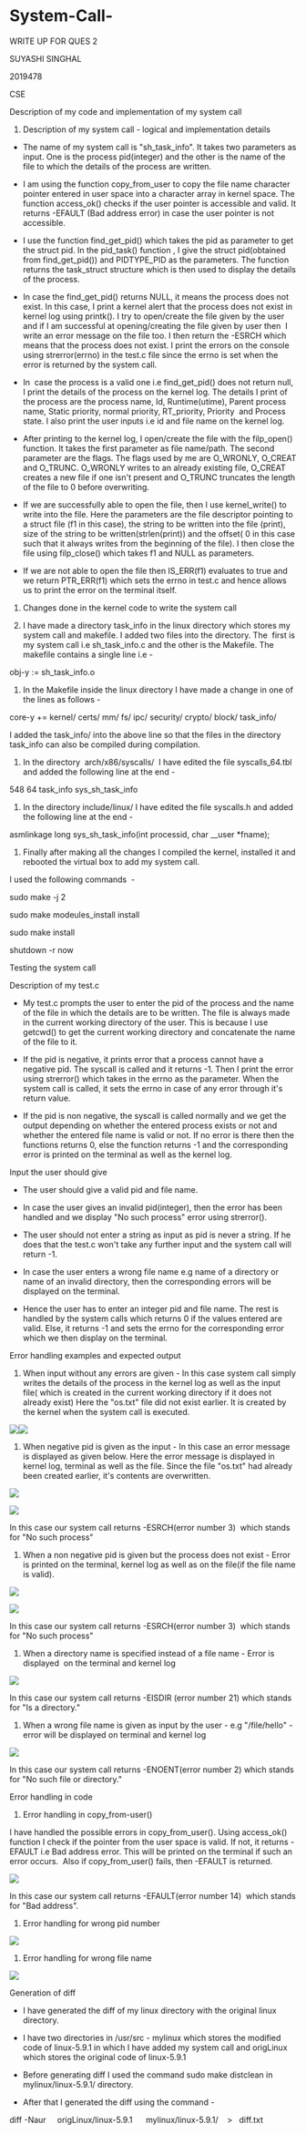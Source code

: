 # System-Call-
WRITE UP FOR QUES 2

SUYASHI SINGHAL 

2019478 

CSE

Description of my code and implementation of my system call

1.  Description of my system call - logical and implementation details 

-   The name of my system call is "sh_task_info". It takes two parameters as input. One is the process pid(integer) and the other is the name of the file to which the details of the process are written. 

-   I am using the function copy_from_user to copy the file name character pointer entered in user space into a character array in kernel space. The function access_ok() checks if the user pointer is accessible and valid. It returns -EFAULT (Bad address error) in case the user pointer is not accessible. 

-   I use the function find_get_pid() which takes the pid as parameter to get the struct pid. In the pid_task() function , I give the struct pid(obtained from find_get_pid()) and PIDTYPE_PID as the parameters. The function returns the task_struct structure which is then used to display the details of the process. 

-   In case the find_get_pid() returns NULL, it means the process does not exist. In this case, I print a kernel alert that the process does not exist in kernel log using printk(). I try to open/create the file given by the user and if I am successful at opening/creating the file given by user then  I write an error message on the file too. I then return the -ESRCH which means that the process does not exist. I print the errors on the console using strerror(errno) in the test.c file since the errno is set when the error is returned by the system call. 

-   In  case the process is a valid one i.e find_get_pid() does not return null, I print the details of the process on the kernel log. The details I print of the process are the process name, Id, Runtime(utime), Parent process name, Static priority, normal priority, RT_priority, Priority  and Process state. I also print the user inputs i.e id and file name on the kernel log. 

-   After printing to the kernel log, I open/create the file with the filp_open() function. It takes the first parameter as file name/path. The second parameter are the flags. The flags used by me are O_WRONLY, O_CREAT and O_TRUNC. O_WRONLY writes to an already existing file, O_CREAT creates a new file if one isn't present and O_TRUNC truncates the length of the file to 0 before overwriting. 

-   If we are successfully able to open the file, then I use kernel_write() to write into the file. Here the parameters are the file descriptor pointing to a struct file (f1 in this case), the string to be written into the file (print), size of the string to be written(strlen(print)) and the offset( 0 in this case such that it always writes from the beginning of the file). I then close the file using filp_close() which takes f1 and NULL as parameters. 

-   If we are not able to open the file then IS_ERR(f1) evaluates to true and we return PTR_ERR(f1) which sets the errno in test.c and hence allows us to print the error on the terminal itself.

1.  Changes done in the kernel code to write the system call 

1.  I have made a directory task_info in the linux directory which stores my system call and makefile. I added two files into the directory. The  first is my system call i.e sh_task_info.c and the other is the Makefile. The makefile contains a single line i.e - 

obj-y := sh_task_info.o 

1.  In the Makefile inside the linux directory I have made a change in one of the lines as follows - 

core-y += kernel/ certs/ mm/ fs/ ipc/ security/ crypto/ block/ task_info/

I added the task_info/ into the above line so that the files in the directory task_info can also be compiled during compilation.

1.  In the directory  arch/x86/syscalls/  I have edited the file syscalls_64.tbl and added the following line at the end - 

548  64  task_info  sys_sh_task_info

1.  In the directory include/linux/ I have edited the file syscalls.h and added the following line at the end - 

asmlinkage long sys_sh_task_info(int processid, char __user *fname);

1.  Finally after making all the changes I compiled the kernel, installed it and rebooted the virtual box to add my system call. 

I used the following commands  - 

sudo make -j 2

sudo make modeules_install install 

sudo make install 

shutdown -r now

Testing the system call

Description of my test.c 

-   My test.c prompts the user to enter the pid of the process and the name of the file in which the details are to be written. The file is always made in the current working directory of the user. This is because I use getcwd() to get the current working directory and concatenate the name of the file to it. 

-   If the pid is negative, it prints error that a process cannot have a negative pid. The syscall is called and it returns -1. Then I print the error using strerror() which takes in the errno as the parameter. When the system call is called, it sets the errno in case of any error through it's return value. 

-   If the pid is non negative, the syscall is called normally and we get the output depending on whether the entered process exists or not and whether the entered file name is valid or not. If no error is there then the functions returns 0, else the function returns -1 and the corresponding error is printed on the terminal as well as the kernel log.

Input the user should give 

-   The user should give a valid pid and file name. 

-   In case the user gives an invalid pid(integer), then the error has been handled and we display "No such process" error using strerror(). 

-   The user should not enter a string as input as pid is never a string. If he does that the test.c won't take any further input and the system call will return -1. 

-   In case the user enters a wrong file name e.g name of a directory or name of an invalid directory, then the corresponding errors will be displayed on the terminal.

-   Hence the user has to enter an integer pid and file name. The rest is handled by the system calls which returns 0 if the values entered are valid. Else, it returns -1 and sets the errno for the corresponding error which we then display on the terminal.

Error handling examples and expected output 

1.  When input without any errors are given - In this case system call simply writes the details of the process in the kernel log as well as the input file( which is created in the current working directory if it does not already exist) Here the "os.txt" file did not exist earlier. It is created by the kernel when the system call is executed. 

![](https://lh6.googleusercontent.com/WfC0FJMU_FPsetVW1mZMgAwO7dUYTVrppb2Uh7N1eaPmeaUoeOTwzWgJA1PQBU08uQk2NO5FWJsadTtsphKfv-zzukVUtGpW1sFbEwaaXW-nFY8PF1cc--UQC9-tXtfx1Xehdc70)![](https://lh3.googleusercontent.com/0N1IHlC6gMdOZtEXKTnumBIOVqoKdQXK_A3-avSxCQmSJoMwYCFUH2O_5b_J5yvoAzW9qeVH8yUF8JXdBUqfV229O2CQB0v0qXGvbM24ydUNBKqvee6XomNo-EY-ByylvaNo40tf)

1.  When negative pid is given as the input - In this case an error message is displayed as given below. Here the error message is displayed in kernel log, terminal as well as the file. Since the file "os.txt" had already been created earlier, it's contents are overwritten. 

![](https://lh4.googleusercontent.com/bYIBIJ6GHPnoJMcKrPoyaIPUfnURMbO6i7hhj_wdOLbqfVe9h6kSDTJ8Mv5mQd_mD4crb_13lGhwMrTnrlxOqEwSRwT8mNy1l6jxUulmWghYRfv6Q06GaSImEImxXqVMa1Dq6XEl)

![](https://lh3.googleusercontent.com/8fVtHcfKwguBX3CUxJVepiHb83_3E6aeZV5wnQCqxTnBwuIqr_xhKOmarDASse6oWzrAtuHSsO4R8Q5XmrOgkQCUSQ4lp0BzjMYDk-xldXQgeSHzq2IYocF0MtBFhrjW-WUAdrcY)

In this case our system call returns -ESRCH(error number 3)  which stands for "No such process"

1.  When a non negative pid is given but the process does not exist - Error is printed on the terminal, kernel log as well as on the file(if the file name is valid). 

![](https://lh4.googleusercontent.com/hZUp6oLalb_JZqbf2P_w9jGxDPBr2wF5WgGfa0EFJc7gitWThHJkU5bdZ0p6PgAe2vUcVpKYqtDaCFZA5w87mR2Cl9lmW9iqWlpwxNpvoty_MioLXZ1T61DmAgjhdRC4ozfWBN8R)

![](https://lh6.googleusercontent.com/UaOjo4zkuW8o849yQek7mtLmaV6-nALytwMpP7fq9f1SoJjARePImWXU8oQpflMhlVJFDD76BBdijgQAROp7zxXXFg-16MsyD4SxVtj2oe7tUguwYtanWB3fLAMfQCO5KOB0Rd4q)

In this case our system call returns -ESRCH(error number 3)  which stands for "No such process"

1.  When a directory name is specified instead of a file name - Error is displayed  on the terminal and kernel log 

![](https://lh5.googleusercontent.com/VMjU4NJvwHRWVXZiveRhTPLHBTO_yBMuZU8wuiAEhHcn8qcFjH9QQWgCuttYKsJFJk-vMUh_aqVFN1dIVFN8rrMu6Ni6L4XRyMpt9CJGo1sxeN_b-LOh_qYiRzWAsTAixJpK0hpj)

In this case our system call returns -EISDIR (error number 21) which stands for "Is a directory."

1.  When a wrong file name is given as input by the user - e.g "/file/hello" - error will be displayed on terminal and kernel log 

![](https://lh4.googleusercontent.com/anpa9s_XgykXYD91a_MX9ka-wEau6TOiTwNtp6ppKnhAc6NPqltH4AVLBdYkroaJ9zYFAeOnngDBhn31rBnfOnxXIcRjCt9Yyxp-tcxuRnETvn-cWs6kHHMUoEWtosiWUGxrr5n9)

In this case our system call returns -ENOENT(error number 2) which stands for "No such file or directory."

Error handling in code

1.  Error handling in copy_from-user()

I have handled the possible errors in copy_from_user(). Using access_ok() function I check if the pointer from the user space is valid. If not, it returns -EFAULT i.e Bad address error. This will be printed on the terminal if such an error occurs.  Also if copy_from_user() fails, then -EFAULT is returned. 

![](https://lh6.googleusercontent.com/UQQuLrNIFJ_DWsrT6_w_5-fqf7WXztBEvcqbH561i9cgMajzv88D0muWWKVCkTbZ6Q53DbrjKjztNOXF68JkVTtZnMRM1asMNkW3sPzDvbl48kwoRc5ltYqOd4uq8ei1ZMa5KQ2U)

In this case our system call returns -EFAULT(error number 14)  which stands for "Bad address".

1.  Error handling for wrong pid number 

![](https://lh4.googleusercontent.com/hHhAysAbtaXR3b-T8lZJxgoaepPvkracA0vEXWGNIFUZXtAS7jG0MFXYrsd3O1Pek22zdOMe40Q53leFGYlO4KEAZPms9e-EPuLobSqMu6wTmbvbUUvPFemQSr_9_K6Sc6iN6FAx)

1.  Error handling for wrong file name 

![](https://lh5.googleusercontent.com/RMmtqcEW5xANElSA3RGdqvuI2ChI_Qzo7_a6v6M9_vAYV6UeaZ4iikrlHyaEPFRg72aHjjnva5yzKasYWMwJI-ZsvGDh9Pir7UQiO0PA7G6fyPW8XRxVfiJtDf74_8NtyOQ8lECJ)

Generation of diff 

-   I have generated the diff of my linux directory with the original linux directory. 

-   I have two directories in /usr/src - mylinux which stores the modified code of linux-5.9.1 in which I have added my system call and origLinux which stores the original code of linux-5.9.1

-   Before generating diff I used the command sudo make distclean in mylinux/linux-5.9.1/ directory. 

-   After that I generated the diff using the command - 

diff -Naur      origLinux/linux-5.9.1      mylinux/linux-5.9.1/    >   diff.txt
